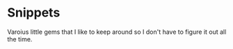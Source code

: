 # Snippets

Varoius little gems that I like to keep around so I don't have to figure it out all the time.
